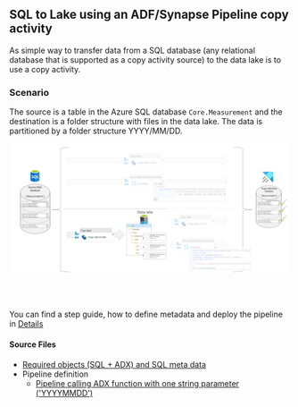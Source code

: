 ## SQL to Lake using an ADF/Synapse Pipeline copy activity

As simple way to transfer data from a SQL database (any relational database that is supported as a copy activity source) to the data lake is to use a copy activity.
<br>

### Scenario

The source is a table in the Azure SQL database `Core.Measurement` and the destination is a folder structure with files in the data lake. The data is partitioned by a folder structure YYYY/MM/DD.

![Senario Overview](./../../doc/assets/sql-to-adx/SMDT_SQLtoLakeScenario.png)

<br>
<br>

You can find a step guide, how to define metadata and deploy the pipeline in [Details](./10SQLToADXCopy.md)

#### Source Files
 * [Required objects (SQL + ADX) and SQL meta data](./../../sqldb/SDMT_DB/ScriptToGenerateMetaTestData/ToLake/SMDT_SQLtoLakeScenario.sql)
 * Pipeline definition 
   * [Pipeline calling ADX function with one string parameter ('YYYYMMDD')](./../../pipeline/toLake/SDMT-SQL-Lake.json)
   

